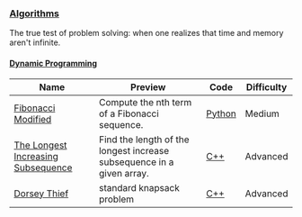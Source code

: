 
### [Algorithms](https://www.hackerrank.com/domains/algorithms)
The true test of problem solving: when one realizes that time and memory aren't infinite.



#### [Dynamic Programming](https://www.hackerrank.com/domains/algorithms/dynamic-programming)

Name | Preview | Code | Difficulty
---- | ------- | ---- | ----------
[Fibonacci Modified](https://www.hackerrank.com/challenges/fibonacci-modified)|Compute the nth term of a Fibonacci sequence.|[Python](fibonacci-modified.py)|Medium
[The Longest Increasing Subsequence](https://www.hackerrank.com/challenges/longest-increasing-subsequent)|Find the length of the longest increase subsequence in a given array.|[C++](longest-increasing-subsequent.cpp)|Advanced
[Dorsey Thief](https://www.hackerrank.com/challenges/dorsey-thief)|standard knapsack problem|[C++](dorsey-thief.cpp)|Advanced

